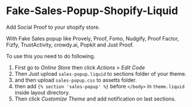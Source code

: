 # Fake-Sales-Popup-Shopify-Liquid
Add Social Proof to your shopify store. 

With Fake Sales popup like Provely, Proof, Fomo, Nudgify, Proof Factor, Fizfy, TrustActivity, crowdy.ai, Popkit and Just Proof.


To use this you need to do following.
1. First go to *Online Store* then click *Actions > Edit Code*
2. Then Just upload `sales-popup.liquid` to sections folder of your theme.
3. and then upload `sales-popup.css` to assetts folder.
4. then add  `{% section 'sales-popup' %}` before `</body>` in `theme.liquid` inside layout directory.
5. Then click *Customize Theme* and add notification on last sections. 
